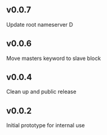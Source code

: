 ## v0.0.7

Update root nameserver D

## v0.0.6

Move masters keyword to slave block

## v0.0.4

Clean up and public release

## v0.0.2

Initial prototype for internal use
